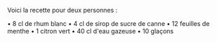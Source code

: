 Voici la recette pour deux personnes : 

• 8 cl de rhum blanc
• 4 cl de sirop de sucre de canne
• 12 feuilles de menthe
• 1 citron vert
• 40 cl d'eau gazeuse
• 10 glaçons